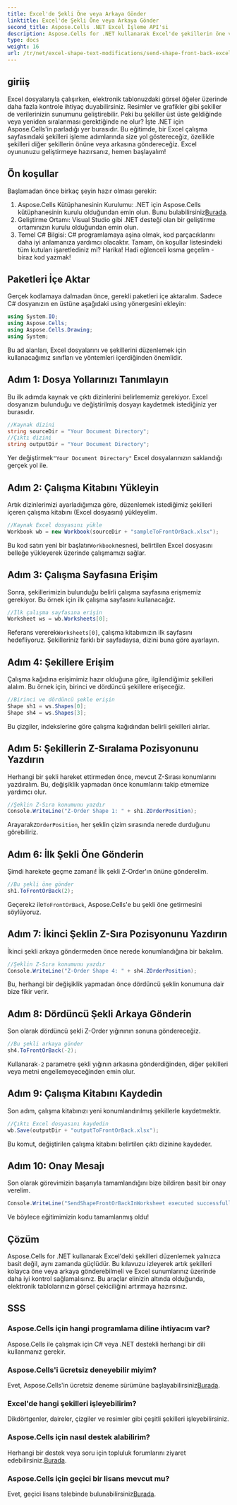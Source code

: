 ```yaml
---
title: Excel'de Şekli Öne veya Arkaya Gönder
linktitle: Excel'de Şekli Öne veya Arkaya Gönder
second_title: Aspose.Cells .NET Excel İşleme API'si
description: Aspose.Cells for .NET kullanarak Excel'de şekillerin öne veya arkaya nasıl gönderileceğini keşfedin. Bu kılavuz, ipuçlarıyla adım adım bir eğitim sağlar.
type: docs
weight: 16
url: /tr/net/excel-shape-text-modifications/send-shape-front-back-excel/
---
```

## giriiş
Excel dosyalarıyla çalışırken, elektronik tablonuzdaki görsel öğeler üzerinde daha fazla kontrole ihtiyaç duyabilirsiniz. Resimler ve grafikler gibi şekiller de verilerinizin sunumunu geliştirebilir. Peki bu şekiller üst üste geldiğinde veya yeniden sıralanması gerektiğinde ne olur? İşte .NET için Aspose.Cells'in parladığı yer burasıdır. Bu eğitimde, bir Excel çalışma sayfasındaki şekilleri işleme adımlarında size yol göstereceğiz, özellikle şekilleri diğer şekillerin önüne veya arkasına göndereceğiz. Excel oyununuzu geliştirmeye hazırsanız, hemen başlayalım!
## Ön koşullar
Başlamadan önce birkaç şeyin hazır olması gerekir:
1.  Aspose.Cells Kütüphanesinin Kurulumu: .NET için Aspose.Cells kütüphanesinin kurulu olduğundan emin olun. Bunu bulabilirsiniz[Burada](https://releases.aspose.com/cells/net/).
2. Geliştirme Ortamı: Visual Studio gibi .NET desteği olan bir geliştirme ortamınızın kurulu olduğundan emin olun.
3. Temel C# Bilgisi: C# programlamaya aşina olmak, kod parçacıklarını daha iyi anlamanıza yardımcı olacaktır.
Tamam, ön koşullar listesindeki tüm kutuları işaretlediniz mi? Harika! Hadi eğlenceli kısma geçelim - biraz kod yazmak!
## Paketleri İçe Aktar
Gerçek kodlamaya dalmadan önce, gerekli paketleri içe aktaralım. Sadece C# dosyanızın en üstüne aşağıdaki using yönergesini ekleyin:
```csharp
using System.IO;
using Aspose.Cells;
using Aspose.Cells.Drawing;
using System;
```
Bu ad alanları, Excel dosyalarını ve şekillerini düzenlemek için kullanacağımız sınıfları ve yöntemleri içerdiğinden önemlidir.
## Adım 1: Dosya Yollarınızı Tanımlayın
Bu ilk adımda kaynak ve çıktı dizinlerini belirlememiz gerekiyor. Excel dosyanızın bulunduğu ve değiştirilmiş dosyayı kaydetmek istediğiniz yer burasıdır.
```csharp
//Kaynak dizini
string sourceDir = "Your Document Directory";
//Çıktı dizini
string outputDir = "Your Document Directory";
```
 Yer değiştirmek`"Your Document Directory"` Excel dosyalarınızın saklandığı gerçek yol ile.
## Adım 2: Çalışma Kitabını Yükleyin
Artık dizinlerimizi ayarladığımıza göre, düzenlemek istediğimiz şekilleri içeren çalışma kitabını (Excel dosyasını) yükleyelim.
```csharp
//Kaynak Excel dosyasını yükle
Workbook wb = new Workbook(sourceDir + "sampleToFrontOrBack.xlsx");
```
 Bu kod satırı yeni bir başlatır`Workbook`nesnesi, belirtilen Excel dosyasını belleğe yükleyerek üzerinde çalışmamızı sağlar.
## Adım 3: Çalışma Sayfasına Erişim 
Sonra, şekillerimizin bulunduğu belirli çalışma sayfasına erişmemiz gerekiyor. Bu örnek için ilk çalışma sayfasını kullanacağız.
```csharp
//İlk çalışma sayfasına erişin
Worksheet ws = wb.Worksheets[0];
```
 Referans vererek`Worksheets[0]`, çalışma kitabımızın ilk sayfasını hedefliyoruz. Şekilleriniz farklı bir sayfadaysa, dizini buna göre ayarlayın.
## Adım 4: Şekillere Erişim
Çalışma kağıdına erişimimiz hazır olduğuna göre, ilgilendiğimiz şekilleri alalım. Bu örnek için, birinci ve dördüncü şekillere erişeceğiz.
```csharp
//Birinci ve dördüncü şekle erişin
Shape sh1 = ws.Shapes[0];
Shape sh4 = ws.Shapes[3];
```
Bu çizgiler, indekslerine göre çalışma kağıdından belirli şekilleri alırlar.
## Adım 5: Şekillerin Z-Sıralama Pozisyonunu Yazdırın
Herhangi bir şekli hareket ettirmeden önce, mevcut Z-Sırası konumlarını yazdıralım. Bu, değişiklik yapmadan önce konumlarını takip etmemize yardımcı olur.
```csharp
//Şeklin Z-Sıra konumunu yazdır
Console.WriteLine("Z-Order Shape 1: " + sh1.ZOrderPosition);
```
 Arayarak`ZOrderPosition`, her şeklin çizim sırasında nerede durduğunu görebiliriz.
## Adım 6: İlk Şekli Öne Gönderin
Şimdi harekete geçme zamanı! İlk şekli Z-Order'ın önüne gönderelim.
```csharp
//Bu şekli öne gönder
sh1.ToFrontOrBack(2);
```
 Geçerek`2` ile`ToFrontOrBack`, Aspose.Cells'e bu şekli öne getirmesini söylüyoruz. 
## Adım 7: İkinci Şeklin Z-Sıra Pozisyonunu Yazdırın
İkinci şekli arkaya göndermeden önce nerede konumlandığına bir bakalım.
```csharp
//Şeklin Z-Sıra konumunu yazdır
Console.WriteLine("Z-Order Shape 4: " + sh4.ZOrderPosition);
```
Bu, herhangi bir değişiklik yapmadan önce dördüncü şeklin konumuna dair bize fikir verir.
## Adım 8: Dördüncü Şekli Arkaya Gönderin
Son olarak dördüncü şekli Z-Order yığınının sonuna göndereceğiz.
```csharp
//Bu şekli arkaya gönder
sh4.ToFrontOrBack(-2);
```
 Kullanarak`-2` parametre şekli yığının arkasına gönderdiğinden, diğer şekilleri veya metni engellemeyeceğinden emin olur.
## Adım 9: Çalışma Kitabını Kaydedin 
Son adım, çalışma kitabınızı yeni konumlandırılmış şekillerle kaydetmektir.
```csharp
//Çıktı Excel dosyasını kaydedin
wb.Save(outputDir + "outputToFrontOrBack.xlsx");
```
Bu komut, değiştirilen çalışma kitabını belirtilen çıktı dizinine kaydeder.
## Adım 10: Onay Mesajı
Son olarak görevimizin başarıyla tamamlandığını bize bildiren basit bir onay verelim.
```csharp
Console.WriteLine("SendShapeFrontOrBackInWorksheet executed successfully.\r\n");
```
Ve böylece eğitimimizin kodu tamamlanmış oldu!
## Çözüm
Aspose.Cells for .NET kullanarak Excel'deki şekilleri düzenlemek yalnızca basit değil, aynı zamanda güçlüdür. Bu kılavuzu izleyerek artık şekilleri kolayca öne veya arkaya gönderebilmeli ve Excel sunumlarınız üzerinde daha iyi kontrol sağlamalısınız. Bu araçlar elinizin altında olduğunda, elektronik tablolarınızın görsel çekiciliğini artırmaya hazırsınız.
## SSS
### Aspose.Cells için hangi programlama diline ihtiyacım var?  
Aspose.Cells ile çalışmak için C# veya .NET destekli herhangi bir dili kullanmanız gerekir.
### Aspose.Cells'i ücretsiz deneyebilir miyim?  
 Evet, Aspose.Cells'in ücretsiz deneme sürümüne başlayabilirsiniz[Burada](https://releases.aspose.com/).
### Excel'de hangi şekilleri işleyebilirim?  
Dikdörtgenler, daireler, çizgiler ve resimler gibi çeşitli şekilleri işleyebilirsiniz.
### Aspose.Cells için nasıl destek alabilirim?  
 Herhangi bir destek veya soru için topluluk forumlarını ziyaret edebilirsiniz.[Burada](https://forum.aspose.com/c/cells/9).
### Aspose.Cells için geçici bir lisans mevcut mu?  
 Evet, geçici lisans talebinde bulunabilirsiniz[Burada](https://purchase.aspose.com/temporary-license/).